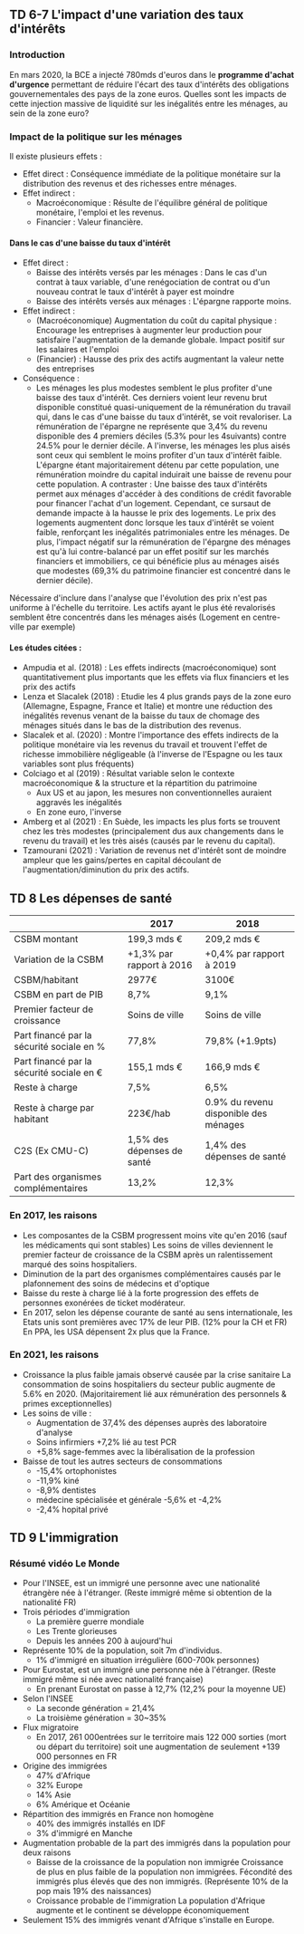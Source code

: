 
## TD 6-7 L'impact d'une variation des taux d'intérêts 
### Introduction
En mars 2020, la BCE a injecté 780mds d'euros dans le **programme d'achat d'urgence** permettant de réduire l'écart des taux d'intérêts des obligations gouvernementales des pays de la zone euros.
Quelles sont les impacts de cette injection massive de liquidité sur les inégalités entre les ménages, au sein de la zone euro?
###  Impact de la politique sur les ménages
Il existe plusieurs effets :
- Effet direct : Conséquence immédiate de la politique monétaire sur la distribution des revenus et des richesses entre ménages.
- Effet indirect :
	- Macroéconomique : Résulte de l'équilibre général de politique monétaire, l'emploi et les revenus.
	- Financier : Valeur financière.
#### Dans le cas d'une baisse du taux d'intérêt
- Effet direct : 
	- Baisse des intérêts versés par les ménages : Dans le cas d'un contrat à taux variable, d'une renégociation de contrat ou d'un nouveau contrat le taux d'intérêt à payer est moindre
	- Baisse des intérêts versés aux ménages : L'épargne rapporte moins.
- Effet indirect :
	- (Macroéconomique) Augmentation du coût du capital physique : Encourage les entreprises à augmenter leur production pour satisfaire l'augmentation de la demande globale. Impact positif sur les salaires et l'emploi
	- (Financier) : Hausse des prix des actifs augmentant la valeur nette des entreprises
- Conséquence :
	- Les ménages les plus modestes semblent le plus profiter d'une baisse des taux d'intérêt. Ces derniers voient leur revenu brut disponible constitué quasi-uniquement de la rémunération du travail qui, dans le cas d'une baisse du taux d'intérêt, se voit revaloriser. La rémunération de l'épargne ne représente que 3,4% du revenu disponible des 4 premiers déciles (5.3% pour les 4suivants) contre 24.5% pour le dernier décile.
	  A l'inverse, les ménages les plus aisés sont ceux qui semblent le moins profiter d'un taux d'intérêt faible. L'épargne étant majoritairement détenu par cette population, une rémunération moindre du capital induirait une baisse de revenu pour cette population.
	  A contraster : Une baisse des taux d'intérêts permet aux ménages d'accéder à des conditions de crédit favorable pour financer l'achat d'un logement. Cependant, ce sursaut de demande impacte à la hausse le prix des logements. Le prix des logements augmentent donc lorsque les taux d'intérêt se voient faible, renforçant les inégalités patrimoniales entre les ménages. De plus, l'impact négatif sur la rémunération de l'épargne des ménages est qu'à lui contre-balancé par un effet positif sur les marchés financiers et immobiliers, ce qui bénéficie plus au ménages aisés que modestes (69,3% du patrimoine financier est concentré dans le dernier décile).
	  
Nécessaire d'inclure dans l'analyse que l'évolution des prix n'est pas uniforme à l'échelle du territoire. Les actifs ayant le plus été revalorisés semblent être concentrés dans les ménages aisés (Logement en centre-ville par exemple)

#### Les études citées :
- Ampudia et al. (2018) : Les effets indirects (macroéconomique) sont quantitativement plus importants que les effets via flux financiers et les prix des actifs
- Lenza et Slacalek (2018) : Etudie les 4 plus grands pays de la zone euro (Allemagne, Espagne, France et Italie) et montre une réduction des inégalités revenus venant de la baisse du taux de chomage des ménages situés dans le bas de la distribution des revenus.
- Slacalek et al. (2020) : Montre l'importance des effets indirects de la politique monétaire via les revenus du travail et trouvent l'effet de richesse immobilière négligeable (à l'inverse de l'Espagne ou les taux variables sont plus fréquents)
- Colciago et al (2019) : Résultat variable selon le contexte macroéconomique & la structure et la répartition du patrimoine 
	- Aux US et au japon, les mesures non conventionnelles auraient aggravés les inégalités
	- En zone euro, l'inverse
- Amberg et al (2021) : En Suède, les impacts les plus forts se trouvent chez les très modestes (principalement dus aux changements dans le revenu du travail) et les très aisés (causés par le revenu du capital). 
- Tzamourani (2021) :  Variation de revenus net d'intérêt sont de moindre ampleur que les gains/pertes en capital découlant de l'augmentation/diminution du prix des actifs.

## TD 8 Les dépenses de santé
<table>
  <thead>
    <tr>
      <th></th>
      <th>2017</th>
      <th>2018</th>
    </tr>
  </thead>
  <tbody>
    <tr>
      <td>CSBM montant</td>
      <td>199,3 mds €</td>
      <td>209,2 mds €</td>
    </tr>
    <tr>
      <td>Variation de la CSBM</td>
      <td>+1,3% par rapport à 2016</td>
      <td>+0,4% par rapport à 2019</td>
    </tr>
    <tr>
      <td>CSBM/habitant</td>
      <td>2977€</td>
      <td>3100€</td>
    </tr>
    <tr>
      <td>CSBM en part de PIB</td>
      <td>8,7%</td>
      <td>9,1%</td>
    </tr>
    <tr>
      <td>Premier facteur de croissance</td>
      <td>Soins de ville</td>
      <td>Soins de ville</td>
    </tr>
    <tr>
      <td>Part financé par la sécurité sociale en %</td>
      <td>77,8%</td>
      <td>79,8% (+1.9pts)</td>
    </tr>
    <tr>
      <td>Part financé par la sécurité sociale en €</td>
      <td>155,1 mds €</td>
      <td>166,9 mds €</td>
    </tr>
    <tr>
      <td>Reste à charge</td>
      <td>7,5%</td>
      <td>6,5%</td>
    </tr>
    <tr>
      <td>Reste à charge par habitant</td>
      <td>223€/hab</td>
      <td>0.9% du revenu disponible des ménages</td>
    </tr>
    <tr>
      <td>C2S (Ex CMU-C)</td>
      <td>1,5% des dépenses de santé</td>
      <td>1,4% des dépenses de santé</td>
    </tr>
    <tr>
      <td>Part des organismes complémentaires</td>
      <td>13,2%</td>
      <td>12,3%</td>
    </tr>
  </tbody>
</table>

### En 2017, les raisons
- Les composantes de la CSBM progressent moins vite qu'en 2016 (sauf les médicaments qui sont stables)
	Les soins de villes deviennent le premier facteur de croissance de la CSBM après un ralentissement marqué des soins hospitaliers.
- Diminution de la part des organismes complémentaires causés par le plafonnement des soins de médecins et d'optique
- Baisse du reste à charge lié à la forte progression des effets de personnes exonérées de ticket modérateur.
- En 2017, selon les dépense courante de santé au sens internationale, les Etats unis sont premières avec 17% de leur PIB. (12% pour la CH et FR)
	En PPA, les USA dépensent 2x plus que la France.

### En 2021, les raisons
- Croissance la plus faible jamais observé causée par la crise sanitaire
	La consommation de soins hospitaliers du secteur public augmente de 5.6% en 2020. (Majoritairement lié aux rémunération des personnels & primes exceptionnelles)
- Les soins de ville :
	- Augmentation de 37,4% des dépenses auprès des laboratoire d'analyse 
	- Soins infirmiers +7,2% lié au test PCR
	- +5,8% sage-femmes avec la libéralisation de la profession
- Baisse de tout les autres secteurs de consommations
	- -15,4% ortophonistes
	- -11,9% kiné
	- -8,9% dentistes
	- médecine spécialisée et générale -5,6% et -4,2%
	- -2,4% hopital privé


## TD 9 L'immigration
### Résumé vidéo Le Monde
- Pour l'INSEE, est un immigré une personne avec une nationalité étrangère née à l'étranger. (Reste immigré même si obtention de la nationalité FR)
- Trois périodes d'immigration
	- La première guerre mondiale
	- Les Trente glorieuses
	- Depuis les années 200 à aujourd'hui
- Représente 10% de la population, soit 7m d'individus.
	- 1% d'immigré en situation irrégulière (600-700k personnes)
- Pour Eurostat, est un immigré une personne née à l'étranger. (Reste immigré même si née avec nationalité française)
	- En prenant Eurostat on passe à 12,7% (12,2% pour la moyenne UE)
- Selon l'INSEE
	- La seconde génération = 21,4%
	- La troisième génération = 30~35%
- Flux migratoire 
	- En 2017, 261 000entrées sur le territoire mais 122 000 sorties (mort ou départ du territoire) soit une augmentation de seulement +139 000 personnes en FR
- Origine des immigrées
	- 47% d'Afrique 
	- 32% Europe
	- 14% Asie
	- 6% Amérique et Océanie
- Répartition des immigrés en France non homogène
	- 40% des immigrés installés en IDF
	- 3% d'immigré en Manche
- Augmentation probable de la part des immigrés dans la population pour deux raisons
	- Baisse de la croissance de la population non immigrée
		Croissance de plus en plus faible de la population non immigrées. 
		Fécondité des immigrés plus élevés que des non immigrés. (Représente 10% de la pop mais 19% des naissances)
	- Croissance probable de l'immigration
		La population d'Afrique augmente et le continent se développe économiquement
- Seulement 15% des immigrés venant d'Afrique s'installe en Europe. 


